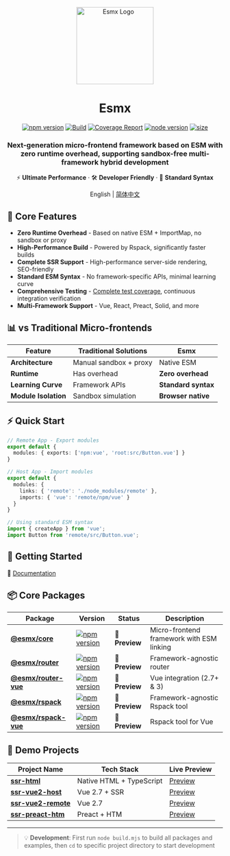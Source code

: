 <div align="center">
  <img src="https://www.esmnext.com/logo.svg?t=2025" width="180" alt="Esmx Logo" />
  <h1>Esmx</h1>
  
  <div>
    <a href="https://www.npmjs.com/package/@esmx/core"><img src="https://img.shields.io/npm/v/@esmx/core.svg" alt="npm version" /></a>
    <a href="https://github.com/esmnext/esmx/actions/workflows/build.yml"><img src="https://github.com/esmnext/esmx/actions/workflows/build.yml/badge.svg" alt="Build" /></a>
    <a href="https://www.esmnext.com/coverage/"><img src="https://img.shields.io/badge/coverage-live%20report-brightgreen" alt="Coverage Report" /></a>
    <a href="https://nodejs.org/"><img src="https://img.shields.io/node/v/@esmx/core.svg" alt="node version" /></a>
    <a href="https://bundlephobia.com/package/@esmx/core"><img src="https://img.shields.io/bundlephobia/minzip/@esmx/core" alt="size" /></a>
  </div>
  
  <h3>Next-generation micro-frontend framework based on ESM with zero runtime overhead, supporting sandbox-free multi-framework hybrid development</h3>
  
  <p>⚡️ <strong>Ultimate Performance</strong> · 🛠️ <strong>Developer Friendly</strong> · 🔧 <strong>Standard Syntax</strong></p>
  
  <p>
    English | <a href="https://github.com/esmnext/esmx/blob/master/README.zh-CN.md">简体中文</a>
  </p>
</div>

## 🚀 Core Features

- **Zero Runtime Overhead** - Based on native ESM + ImportMap, no sandbox or proxy
- **High-Performance Build** - Powered by Rspack, significantly faster builds
- **Complete SSR Support** - High-performance server-side rendering, SEO-friendly
- **Standard ESM Syntax** - No framework-specific APIs, minimal learning curve
- **Comprehensive Testing** - [Complete test coverage](https://www.esmnext.com/coverage/), continuous integration verification
- **Multi-Framework Support** - Vue, React, Preact, Solid, and more

## 📊 vs Traditional Micro-frontends

| Feature | Traditional Solutions | Esmx |
|---------|----------------------|------|
| **Architecture** | Manual sandbox + proxy | Native ESM |
| **Runtime** | Has overhead | **Zero overhead** |
| **Learning Curve** | Framework APIs | **Standard syntax** |
| **Module Isolation** | Sandbox simulation | **Browser native** |

## ⚡ Quick Start

```typescript
// Remote App - Export modules
export default {
  modules: { exports: ['npm:vue', 'root:src/Button.vue'] }
}

// Host App - Import modules
export default {
  modules: {
    links: { 'remote': './node_modules/remote' },
    imports: { 'vue': 'remote/npm/vue' }
  }
}

// Using standard ESM syntax
import { createApp } from 'vue';
import Button from 'remote/src/Button.vue';
```

## 🚀 Getting Started

📖 [Documentation](https://www.esmnext.com/guide/start/getting-started.html)

## 📦 Core Packages

| Package | Version | Status | Description |
|---------|---------|--------|-------------|
| [**@esmx/core**](https://github.com/esmnext/esmx/tree/master/packages/core) | <a href="https://www.npmjs.com/package/@esmx/core"><img src="https://img.shields.io/npm/v/@esmx/core.svg" alt="npm version" /></a> | 🔵 **Preview** | Micro-frontend framework with ESM linking |
| [**@esmx/router**](https://github.com/esmnext/esmx/tree/master/packages/router) | <a href="https://www.npmjs.com/package/@esmx/router"><img src="https://img.shields.io/npm/v/@esmx/router.svg" alt="npm version" /></a> | 🔵 **Preview** | Framework-agnostic router |
| [**@esmx/router-vue**](https://github.com/esmnext/esmx/tree/master/packages/router-vue) | <a href="https://www.npmjs.com/package/@esmx/router-vue"><img src="https://img.shields.io/npm/v/@esmx/router-vue.svg" alt="npm version" /></a> | 🔵 **Preview** | Vue integration (2.7+ & 3) |
| [**@esmx/rspack**](https://github.com/esmnext/esmx/tree/master/packages/rspack) | <a href="https://www.npmjs.com/package/@esmx/rspack"><img src="https://img.shields.io/npm/v/@esmx/rspack.svg" alt="npm version" /></a> | 🔵 **Preview** | Framework-agnostic Rspack tool |
| [**@esmx/rspack-vue**](https://github.com/esmnext/esmx/tree/master/packages/rspack-vue) | <a href="https://www.npmjs.com/package/@esmx/rspack-vue"><img src="https://img.shields.io/npm/v/@esmx/rspack-vue.svg" alt="npm version" /></a> | 🔵 **Preview** | Rspack tool for Vue |

## 🎯 Demo Projects

| Project Name | Tech Stack | Live Preview |
|-------------|------------|--------------|
| [**ssr-html**](https://github.com/esmnext/esmx/tree/master/examples/ssr-html) | Native HTML + TypeScript | [Preview](https://www.esmnext.com/ssr-html/) |
| [**ssr-vue2-host**](https://github.com/esmnext/esmx/tree/master/examples/ssr-vue2-host) | Vue 2.7 + SSR | [Preview](https://www.esmnext.com/ssr-vue2-host/) |
| [**ssr-vue2-remote**](https://github.com/esmnext/esmx/tree/master/examples/ssr-vue2-remote) | Vue 2.7 | [Preview](https://www.esmnext.com/ssr-vue2-remote/) |
| [**ssr-preact-htm**](https://github.com/esmnext/esmx/tree/master/examples/ssr-preact-htm) | Preact + HTM | [Preview](https://www.esmnext.com/ssr-preact-htm/) |

---

> 💡 **Development**: First run `node build.mjs` to build all packages and examples, then `cd` to specific project directory to start development